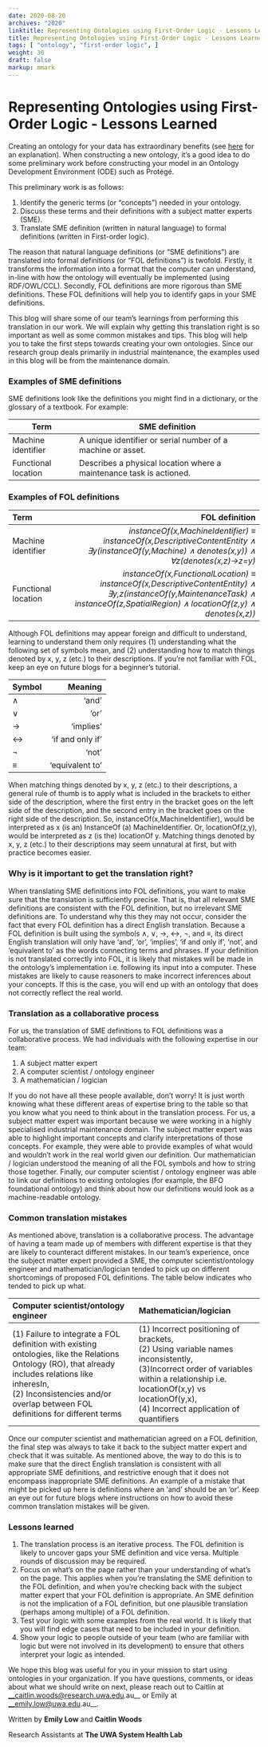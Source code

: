 ```yaml
---
date: 2020-08-20
archives: "2020"
linktitle: Representing Ontologies using First-Order Logic - Lessons Learned
title: Representing Ontologies using First-Order Logic - Lessons Learned
tags: [ "ontology", "first-order logic", ] 
weight: 30
draft: false
markup: mmark
---
```


# Representing Ontologies using First-Order Logic - Lessons Learned

Creating an ontology for your data has extraordinary benefits (see [here](/post/explain-boss) for an explanation).  When constructing a new ontology, it’s a good idea to do some preliminary work before constructing your model in an Ontology Development Environment (ODE) such as Protégé.

This preliminary work is as follows:
1. Identify the generic terms (or “concepts”) needed in your ontology. 
2. Discuss these terms and their definitions with a subject matter experts (SME).
3. Translate SME definition (written in natural language) to formal definitions (written in First-order logic).

The reason that natural language definitions (or “SME definitions”) are translated into formal definitions (or “FOL definitions”) is twofold. 
Firstly, it transforms the information into a format that the computer can understand, in-line with how the ontology will eventually be 
implemented (using RDF/OWL/CCL). Secondly, FOL definitions are more rigorous than SME definitions. 
These FOL definitions will help you to identify gaps in your SME definitions. 

This blog will share some of our team’s learnings from performing this translation in our work. 
We will explain why getting this translation right is so important as well as some common mistakes and tips. 
This blog will help you to take the first steps towards creating your own ontologies. 
Since our research group deals primarily in industrial maintenance, the examples used in this blog will be from the maintenance domain.

### Examples of SME definitions

SME definitions look like the definitions you might find in a dictionary, or the glossary of a textbook. For example:

Term | SME definition    
------------- | ---------- 
  Machine identifier | A unique identifier or serial number of a machine or asset. 
 Functional location  | Describes a physical location where a maintenance task is actioned. 

### Examples of FOL definitions

 Term | FOL definition   
 :------------- | ----------: 
 Machine identifier | *instanceOf(x,MachineIdentifier) ≡  instanceOf(x,DescriptiveContentEntity ∧ ∃y(instanceOf(y,Machine) ∧ denotes(x,y)) ∧ ∀z(denotes(x,z)→z=y)*
 Functional location  | *instanceOf(x,FunctionalLocation) ≡ instanceOf(x,DescriptiveContentEntity) ∧ ∃y,z(instanceOf(y,MaintenanceTask) ∧ instanceOf(z,SpatialRegion) ∧ locationOf(z,y) ∧ denotes(x,z))*

Although FOL definitions may appear foreign and difficult to understand, learning to understand them only requires (1)
 understanding what the following set of symbols mean, and (2) understanding how to match things denoted by x, y, z (etc.)
  to their descriptions. If you’re not familiar with FOL, keep an eye on future blogs for a beginner’s tutorial.


 Symbol | Meaning |
 :------------- | ----------: 
 ∧ | ‘and’ 
 ∨ | ‘or’ 
 →	 |‘implies’ 
 ↔ | ‘if and only if’ 
 ¬ | ‘not’ 
 ≡	| ‘equivalent to’ 

When matching things denoted by x, y, z (etc.) to their descriptions, a general rule of thumb is to apply what is 
included in the brackets to either side of the description, where the first entry in the bracket goes on the left 
side of the description, and the second entry in the bracket goes on the right side of the description. 
So, instanceOf(x,MachineIdentifier), would be interpreted as x (is an) InstanceOf (a) MachineIdentifier.
 Or, locationOf(z,y), would be interpreted as z (is the) locationOf y. Matching things denoted by x, y, z (etc.) 
 to their descriptions may seem unnatural at first, but with practice becomes easier. 

### Why is it important to get the translation right?

When translating SME definitions into FOL definitions, you want to make sure that the translation is sufficiently precise. 
That is, that all relevant SME definitions are consistent with the FOL definition, but no irrelevant SME definitions are.
 To understand why this they may not occur, consider the fact that every FOL definition has a direct English translation.
  Because a FOL definition is built using the symbols ∧, ∨, →, ↔, ¬, and ≡, its direct English translation will only have 
  ‘and’, ‘or’, ‘implies’, ‘if and only if’, ‘not’, and ‘equivalent to’ as the words connecting terms and phrases. 
  If your definition is not translated correctly into FOL, it is likely that mistakes will be made in the ontology’s
   implementation i.e. following its input into a computer. These mistakes are likely to cause reasoners to make incorrect inferences about your concepts. If this is the case, you will end up with an ontology that does not correctly reflect the real world.

### Translation as a collaborative process

For us, the translation of SME definitions to FOL definitions was a collaborative process. We had individuals with the following expertise in our team:
1.	A subject matter expert
2.	A computer scientist / ontology engineer
3.	A mathematician / logician

If you do not have all these people available, don’t worry! It is just worth knowing what these different areas of expertise bring 
to the table so that you know what you need to think about in the translation process. For us, a subject matter expert 
was important because we were working in a highly specialised industrial maintenance domain. The subject matter expert 
was able to highlight important concepts and clarify interpretations of those concepts. For example, they were able to
 provide examples of what would and wouldn’t work in the real world given our definition. Our mathematician / logician 
 understood the meaning of all the FOL symbols and how to string those together. Finally, our computer scientist / 
 ontology engineer was able to link our definitions to existing ontologies (for example, the BFO foundational ontology)
  and think about how our definitions would look as a machine-readable ontology.

### Common translation mistakes

As mentioned above, translation is a collaborative process. The advantage of having a team made up of members with 
different expertise is that they are likely to counteract different mistakes. In our team’s experience, once the subject
 matter expert provided a SME, the computer scientist/ontology engineer and mathematician/logician tended to pick up 
 on different shortcomings of proposed FOL definitions. The table below indicates who tended to pick up what.
 
 Computer scientist/ontology engineer | Mathematician/logician  
 :------------- | :---------- |
  (1)	Failure to integrate a FOL definition with existing ontologies, like the Relations Ontology (RO), that already includes relations like inheresIn, <br> (2) Inconsistencies and/or overlap between FOL definitions for different terms |  (1) Incorrect positioning of brackets, <br> (2) Using variable names inconsistently, <br> (3)Incorrect order of variables within a relationship i.e. locationOf(x,y) vs locationOf(y,x), <br> (4) Incorrect application of quantifiers 


Once our computer scientist and mathematician agreed on a FOL definition, the final step was always to take it back to 
the subject matter expert and check that it was suitable. As mentioned above, the way to do this is to make sure that
 the direct English translation is consistent with all appropriate SME definitions, and restrictive enough that it
  does not encompass inappropriate SME definitions. An example of a mistake that might be picked up here is definitions
   where an ‘and’ should be an ‘or’.  Keep an eye out for future blogs where instructions on how to avoid these common translation mistakes will be given.

### Lessons learned

1.	The translation process is an iterative process. The FOL definition is likely to uncover gaps your SME definition and vice versa. Multiple rounds of discussion may be required.
2.	Focus on what’s on the page rather than your understanding of what’s on the page. This applies when you’re translating the SME definition to the FOL definition, and when you’re checking back with the subject matter expert that your FOL definition is appropriate. An SME definition is not the implication of a FOL definition, but one plausible translation (perhaps among multiple) of a FOL definition.
3.	Test your logic with some examples from the real world. It is likely that you will find edge cases that need to be included in your definition.
4.	Show your logic to people outside of your team (who are familiar with logic but were not involved in its development) to ensure that others interpret your logic as intended.




We hope this blog was useful for you in your mission to start using ontologies in your organization. 
If you have questions, comments, or ideas about what we should write on next, please reach out to Caitlin at __caitlin.woods@research.uwa.edu.au__ or Emily at __emily.low@uwa.edu.au__.

Written by __Emily Low__ and __Caitlin Woods__

Research Assistants at __The UWA System Health Lab__
